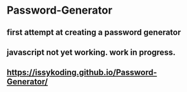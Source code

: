 # Password-Generator
## first attempt at creating a password generator
## javascript not yet working. work in progress.
## https://issykoding.github.io/Password-Generator/
